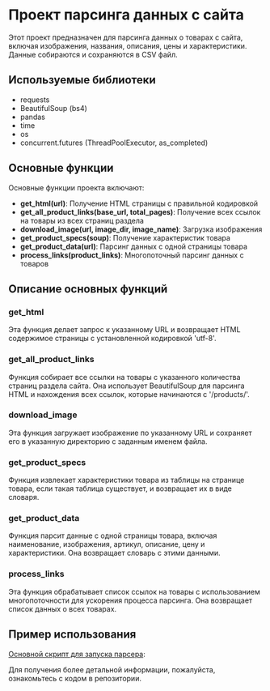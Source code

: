 <!DOCTYPE html>
<html lang="ru">
<head>
    <meta charset="UTF-8">
    
</head>
<body>
    <h1>Проект парсинга данных с сайта</h1>
    <p>Этот проект предназначен для парсинга данных о товарах с сайта, включая изображения, названия, описания, цены и характеристики. Данные собираются и сохраняются в CSV файл.</p>

  <h2>Используемые библиотеки</h2>
    <ul>
        <li>requests</li>
        <li>BeautifulSoup (bs4)</li>
        <li>pandas</li>
        <li>time</li>
        <li>os</li>
        <li>concurrent.futures (ThreadPoolExecutor, as_completed)</li>
    </ul>

  <h2>Основные функции</h2>
    <p>Основные функции проекта включают:</p>
    <ul>
        <li><strong>get_html(url)</strong>: Получение HTML страницы с правильной кодировкой</li>
        <li><strong>get_all_product_links(base_url, total_pages)</strong>: Получение всех ссылок на товары из всех страниц раздела</li>
        <li><strong>download_image(url, image_dir, image_name)</strong>: Загрузка изображения</li>
        <li><strong>get_product_specs(soup)</strong>: Получение характеристик товара</li>
        <li><strong>get_product_data(url)</strong>: Парсинг данных с одной страницы товара</li>
        <li><strong>process_links(product_links)</strong>: Многопоточный парсинг данных с товаров</li>
    </ul>

   <h2>Описание основных функций</h2>
    <h3>get_html</h3>
    <p>Эта функция делает запрос к указанному URL и возвращает HTML содержимое страницы с установленной кодировкой 'utf-8'.</p>

   <h3>get_all_product_links</h3>
    <p>Функция собирает все ссылки на товары с указанного количества страниц раздела сайта. Она использует BeautifulSoup для парсинга HTML и нахождения всех ссылок, которые начинаются с '/products/'.</p>

   <h3>download_image</h3>
    <p>Эта функция загружает изображение по указанному URL и сохраняет его в указанную директорию с заданным именем файла.</p>

   <h3>get_product_specs</h3>
    <p>Функция извлекает характеристики товара из таблицы на странице товара, если такая таблица существует, и возвращает их в виде словаря.</p>

   <h3>get_product_data</h3>
    <p>Функция парсит данные с одной страницы товара, включая наименование, изображения, артикул, описание, цену и характеристики. Она возвращает словарь с этими данными.</p>

   <h3>process_links</h3>
    <p>Эта функция обрабатывает список ссылок на товары с использованием многопоточности для ускорения процесса парсинга. Она возвращает список данных о всех товарах.</p>

   <h2>Пример использования</h2>
    <p><a href="https://github.com/OophionN/PySQLPlayground-pet-projects-/blob/main/parser/parser.py">Основной скрипт для запуска парсера</a>:</p>
    
   
  <p>Для получения более детальной информации, пожалуйста, ознакомьтесь с кодом в репозитории.</p>
</body>
</html>
